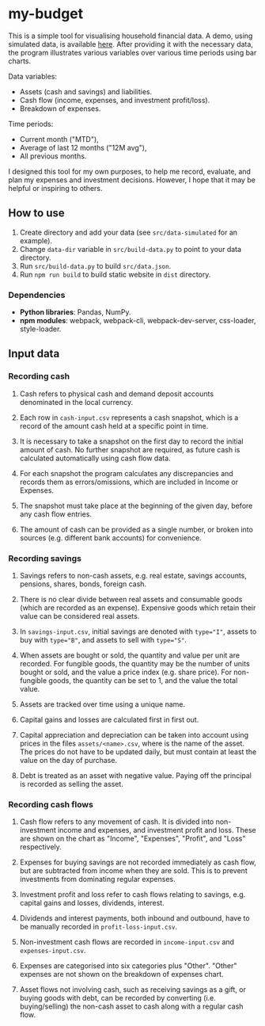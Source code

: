 # my-budget

This is a simple tool for visualising household financial data.
A demo, using simulated data, is available [here](https://tzhg.github.io/my-budget/).
After providing it with the necessary data,
the program illustrates various variables over various time periods using bar charts.

Data variables:
- Assets (cash and savings) and liabilities.
- Cash flow (income, expenses, and investment profit/loss).
- Breakdown of expenses.

Time periods:
- Current month ("MTD"),
- Average of last 12 months ("12M avg"),
- All previous months.

I designed this tool for my own purposes,
to help me record, evaluate, and plan my expenses and investment decisions.
However, I hope that it may be helpful or inspiring to others.

## How to use

1. Create directory and add your data (see `src/data-simulated` for an example).
2. Change `data-dir` variable in `src/build-data.py` to point to your data directory.
2. Run `src/build-data.py` to build `src/data.json`.
3. Run `npm run build` to build static website in `dist` directory.

### Dependencies

* **Python libraries**: Pandas, NumPy.
* **npm modules**: webpack, webpack-cli, webpack-dev-server, css-loader, style-loader.

## Input data

### Recording cash

1. Cash refers to physical cash and demand deposit accounts denominated in the local currency.

2. Each row in `cash-input.csv` represents a cash snapshot, which is a record of the amount cash held at a specific point in time.

3. It is necessary to take a snapshot on the first day to record the initial amount of cash.
   No further snapshot are required, as future cash is calculated automatically using cash flow data.

4. For each snapshot the program calculates any discrepancies and records them as errors/omissions,
   which are included in Income or Expenses.

5. The snapshot must take place at the beginning of the given day, before any cash flow entries.

6. The amount of cash can be provided as a single number,
   or broken into sources (e.g. different bank accounts) for convenience.

### Recording savings

1. Savings refers to non-cash assets, e.g. real estate, savings accounts, pensions, shares, bonds, foreign cash.

2. There is no clear divide between real assets and consumable goods (which are recorded as an expense).
   Expensive goods which retain their value can be considered real assets.

3. In `savings-input.csv`, initial savings are denoted with `type="I"`,
   assets to buy with `type="B"`, and assets to sell with `type="S"`.

4. When assets are bought or sold, the quantity and value per unit are recorded.
   For fungible goods, the quantity may be the number of units bought or sold,
   and the value a price index (e.g. share price).
   For non-fungible goods, the quantity can be set to 1, and the value the total value.

5. Assets are tracked over time using a unique name.

6. Capital gains and losses are calculated first in first out.

7. Capital appreciation and depreciation can be taken into account using prices in the files `assets/<name>.csv`,
   where <name> is the name of the asset.
   The prices do not have to be updated daily, but must contain at least the value on the day of purchase.

8. Debt is treated as an asset with negative value. Paying off the principal is recorded as selling the asset.

### Recording cash flows

1. Cash flow refers to any movement of cash. It is divided into non-investment income and expenses, and investment profit and loss.
   These are shown on the chart as "Income", "Expenses", "Profit", and "Loss" respectively.

2. Expenses for buying savings are not recorded immediately as cash flow, but are subtracted from income when they are sold.
   This is to prevent investments from dominating regular expenses.

3. Investment profit and loss refer to cash flows relating to savings, e.g. capital gains and losses, dividends, interest.

4. Dividends and interest payments, both inbound and outbound, have to be manually recorded in `profit-loss-input.csv`.

5. Non-investment cash flows are recorded in `income-input.csv` and `expenses-input.csv`.

6. Expenses are categorised into six categories plus "Other".
   "Other" expenses are not shown on the breakdown of expenses chart.

7. Asset flows not involving cash, such as receiving savings as a gift, or buying goods with debt,
   can be recorded by converting (i.e. buying/selling) the non-cash asset to cash
   along with a regular cash flow.
